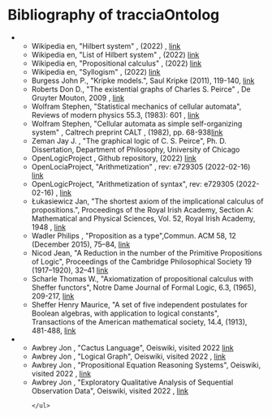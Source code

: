 # Bibliography of tracciaOntolog
<body>
<ul>
  <li>
     <ul>
       <li>Wikipedia en, "Hilbert system" , (2022) , <a href="https://en.wikipedia.org/wiki/Hilbert_system">link</a></li>
       <li>Wikipedia en, "List of Hilbert system" , (2022) <a href="https://en.wikipedia.org/wiki/List_of_Hilbert_systems">link</a></li>
       <li>Wikipedia en, "Propositional calculus" , (2022) <a href="https://en.wikipedia.org/wiki/Propositional_calculus">link</a></li>
       <li>Wikipedia en, "Syllogism" , (2022) <a href="https://en.wikipedia.org/wiki/Syllogism">link</a></li>
       <li>Burgess John P., "Kripke models.", Saul Kripke (2011), 119-140, <a href="https://books.google.it/books?hl=en&lr=&id=fFsb0zfe6PoC">link</a></li>
       <li>Roberts Don D., "The existential graphs of Charles S. Peirce" ,  De Gruyter Mouton, 2009 , <a href="https://www.degruyter.com/document/doi/10.1515/9783110226225/html">link</a></li>
       <li>Wolfram Stephen, "Statistical mechanics of cellular automata", Reviews of modern physics 55.3, (1983): 601 , <a href="https://content.wolfram.com/uploads/sites/34/2020/08/statistical-mechanics-cellular-automata.pdf">link</a></li>
       <li>Wolfram Stephen, "Cellular automata as simple self-organizing system" , Caltrech preprint CALT , (1982), pp. 68-938<a href="https://content.wolfram.com/uploads/sites/34/2020/07/cellular-automata-self-organizing-systems.pdf">link</a></li>
       <li>Zeman Jay J. , "The graphical logic of C. S. Peirce", Ph. D. Dissertation, Department of Philosophy, University of Chicago</li>
       <li>OpenLogicProject , Github repository, (2022) <a href="https://github.com/OpenLogicProject/OpenLogic">link</a></li>
       <li>OpenLociaProject, "Arithmetization" , rev: e729305 (2022-02-16) <a href="https://builds.openlogicproject.org/content/sets-functions-relations/arithmetization/arithmetization.pdf">link</a></li>
       <li>OpenLogicProject, "Arithmetization of syntax", rev: e729305 (2022-02-16) , <a href="https://builds.openlogicproject.org/content/incompleteness/arithmetization-syntax/arithmetization-syntax.pdf">link</a></li>
       <li>Łukasiewicz Jan, "The shortest axiom of the implicational calculus of propositions.", Proceedings of the Royal Irish Academy, Section A: Mathematical and Physical Sciences, Vol. 52, Royal Irish Academy, 1948 , <a href="https://www.jstor.org/stable/20488489">link</a></li>
       <li>Wadler Philips , "Proposition as a type",Commun. ACM 58, 12 (December 2015), 75–84, <a href="https://homepages.inf.ed.ac.uk/wadler/papers/propositions-as-types/propositions-as-types.pdf">link</a></li>
       <li>Nicod Jean, "A Reduction in the number of the Primitive Propositions of Logic",  Proceedings of the Cambridge Philosophical Society 19 (1917–1920), 32–41 <a href="https://en.wikisource.org/w/index.php?title=A_Reduction_in_the_number_of_the_Primitive_Propositions_of_Logic&oldid=10781757">link</a></li>
       <li>Scharle Thomas W., "Axiomatization of propositional calculus with Sheffer functors", Notre Dame Journal of Formal Logic, 6.3, (1965), 209-217, <a href="https://projecteuclid.org/journals/notre-dame-journal-of-formal-logic/volume-6/issue-3/Axiomatization-of-propositional-calculus-with-Sheffer-functors/10.1305/ndjfl/1093958259.short">link</a></li>
       <li>Sheffer Henry Maurice, "A set of five independent postulates for Boolean algebras, with application to logical constants", Transactions of the American mathematical society, 14.4, (1913), 481-488, <a href="https://www.jstor.org/stable/1988701">link</a></li>
    </ul>
  </li>
  <li>
    <ul>
      <li>Awbrey Jon , "Cactus Language", Oeiswiki, visited 2022 <a href="https://oeis.org/wiki/Cactus_Language_%E2%80%A2_Overview">link</a></li>
       <li>Awbrey Jon , "Logical Graph", Oeiswiki, visited 2022 , <a href="https://oeis.org/wiki/Logical_Graphs">link</a></li>
       <li>Awbrey Jon , "Propositional Equation Reasoning Systems", Oeiswiki, visited 2022  , <a href="https://oeis.org/wiki/Propositional_Equation_Reasoning_Systems">link</a></li>
       <li>Awbrey Jon , "Exploratory Qualitative Analysis of Sequential Observation Data", Oeiswiki, visited 2022  , <a href="http://web.archive.org/web/20180828161616/http://intersci.ss.uci.edu/wiki/index.php/Exploratory_Qualitative_Analysis_of_Sequential_Observation_Data">link</a></li>
      
    </ul>
  </li>
</ul>

<!-- struct
<h2>Propositional calculus</h2>
<h2>Awbrey Jon</h2>
<ul>
  <li>
     <ul>
       <li> , <a href="">link</a></li>
       <li> , <a href="">link</a></li>
    </ul>
  </li>
  <li></li>
</ul>
-->
</body>


